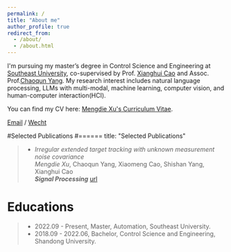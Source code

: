 ```yaml
---
permalink: /
title: "About me"
author_profile: true
redirect_from: 
  - /about/
  - /about.html
---
```


I'm pursuing my master’s degree in Control Science and Engineering at [Southeast University](https://www.seu.edu.cn), co-supervised by Prof. [Xianghui Cao](https://automation.seu.edu.cn/cxh2/) and Assoc. Prof.[Chaoqun Yang](https://automation.seu.edu.cn/ycq/main.psp). My research interest includes natural language processing, LLMs with multi-modal, machine learning, computer vision, and human-computer interaction(HCI).

You can find my CV here: [Mengdie Xu's Curriculum Vitae](../assets/CV.pdf).

[Email](mailto:mengdiexu53@gmail.com) / [Wecht](../images/wechat.jpg)

#Selected Publications
#======
title: "Selected Publications"
> - _Irregular extended target tracking with unknown measurement noise covariance_ <br> _Mengdie Xu_, Chaoqun Yang, Xiaomeng Cao, Shishan Yang, Xianghui Cao <br> ***Signal Processing*** [url](https://www.sciencedirect.com/science/article/abs/pii/S0165168424002196)


Educations
======
>- 2022.09 - Present, Master, Automation, Southeast University.
>- 2018.09 - 2022.06, Bachelor, Control Science and Engineering, Shandong University.

